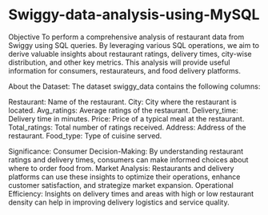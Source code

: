 # Swiggy-data-analysis-using-MySQL

Objective
To perform a comprehensive analysis of restaurant data from Swiggy using SQL queries. By leveraging various SQL operations, we aim to derive valuable insights about restaurant ratings, delivery times, city-wise distribution, and other key metrics. This analysis will provide useful information for consumers, restaurateurs, and food delivery platforms.

About the Dataset: The dataset swiggy_data contains the following columns:

Restaurant: Name of the restaurant.
City: City where the restaurant is located.
Avg_ratings: Average ratings of the restaurant.
Delivery_time: Delivery time in minutes.
Price: Price of a typical meal at the restaurant.
Total_ratings: Total number of ratings received.
Address: Address of the restaurant.
Food_type: Type of cuisine served.

Significance:
Consumer Decision-Making: By understanding restaurant ratings and delivery times, consumers can make informed choices about where to order food from.
Market Analysis: Restaurants and delivery platforms can use these insights to optimize their operations, enhance customer satisfaction, and strategize market expansion.
Operational Efficiency: Insights on delivery times and areas with high or low restaurant density can help in improving delivery logistics and service quality.
